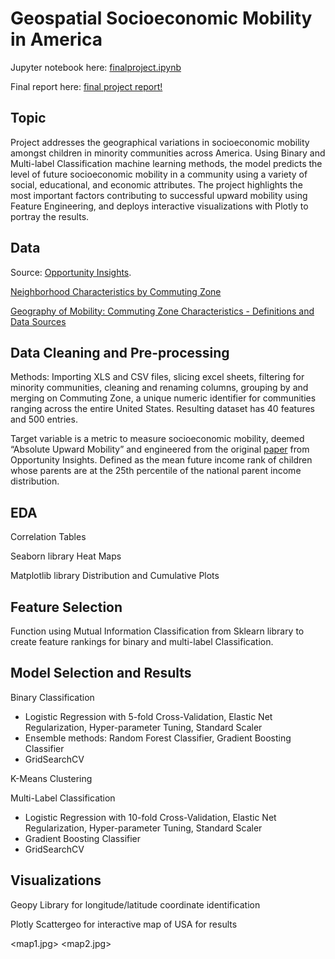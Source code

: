 # Geospatial Socioeconomic Mobility in America

Jupyter notebook here: [finalproject.ipynb](https://github.com/francisfjin/Geospatial_SocioeconomicMobility/blob/main/finalproject.ipynb)

Final report here: [final project report!](https://github.com/francisfjin/Geospatial_SocioeconomicMobility/blob/main/FinalReport.pdf)

## Topic

Project addresses the geographical variations in socioeconomic mobility amongst children in minority communities across America. Using Binary and Multi-label Classification machine learning methods, the model predicts the level of future socioeconomic mobility in a community using a variety of social, educational, and economic attributes. The project highlights the most important factors contributing to successful upward mobility using Feature Engineering, and deploys interactive visualizations with Plotly to portray the results. 

## Data

Source: [Opportunity Insights](https://opportunityinsights.org/data/).

[Neighborhood Characteristics by Commuting Zone](https://github.com/francisfjin/Geospatial_SocioeconomicMobility/blob/main/CZ_neighborhoodcharacteristicsbycsv.csv)

[Geography of Mobility: Commuting Zone Characteristics - Definitions and Data Sources](https://github.com/francisfjin/Geospatial_SocioeconomicMobility/blob/main/online_data_tables-8.xls)

## Data Cleaning and Pre-processing

Methods: Importing XLS and CSV files, slicing excel sheets, filtering for minority communities, cleaning and renaming columns, grouping by and merging on Commuting Zone, a unique numeric identifier for communities ranging across the entire United States. Resulting dataset has 40 features and 500 entries. 

Target variable is a metric to measure socioeconomic mobility, deemed “Absolute Upward Mobility” and engineered from the original [paper](https://opportunityinsights.org/paper/land-of-opportunity/) from Opportunity Insights. Defined as the mean future income rank of children whose parents are at the 25th percentile of the national parent income distribution. 


## EDA

Correlation Tables

Seaborn library Heat Maps 

Matplotlib library Distribution and Cumulative Plots



## Feature Selection

Function using Mutual Information Classification from Sklearn library to create feature rankings for binary and multi-label Classification. 

<feature rankings.jpg>
<top ten features.jpg>


## Model Selection and Results

Binary Classification
- Logistic Regression with 5-fold Cross-Validation, Elastic Net Regularization, Hyper-parameter Tuning, Standard Scaler
- Ensemble methods: Random Forest Classifier, Gradient Boosting Classifier
- GridSearchCV 

K-Means Clustering

Multi-Label Classification
- Logistic Regression with 10-fold Cross-Validation, Elastic Net Regularization, Hyper-parameter Tuning, Standard Scaler
- Gradient Boosting Classifier
- GridSearchCV 

## Visualizations

Geopy Library for longitude/latitude coordinate identification

Plotly Scattergeo for interactive map of USA for results 

<map1.jpg>
<map2.jpg>















